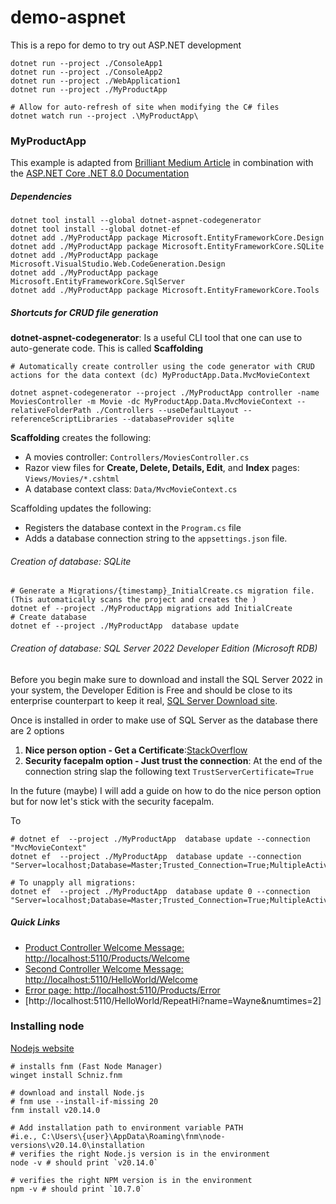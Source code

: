 # demo-aspnet
This is a repo for demo to try out ASP.NET development


```shell
dotnet run --project ./ConsoleApp1
dotnet run --project ./ConsoleApp2
dotnet run --project ./WebApplication1
dotnet run --project ./MyProductApp

# Allow for auto-refresh of site when modifying the C# files
dotnet watch run --project .\MyProductApp\
```


### MyProductApp
This example is adapted from [Brilliant Medium Article](https://medium.com/itthirit-technology/building-your-first-net-core-web-app-a-step-by-step-guide-a69af3f55105) in combination with the [ASP.NET Core .NET 8.0 Documentation](https://learn.microsoft.com/en-us/aspnet/core/tutorials/first-mvc-app/adding-controller?view=aspnetcore-8.0&tabs=visual-studio)

##### Dependencies
```shell
dotnet tool install --global dotnet-aspnet-codegenerator
dotnet tool install --global dotnet-ef
dotnet add ./MyProductApp package Microsoft.EntityFrameworkCore.Design 
dotnet add ./MyProductApp package Microsoft.EntityFrameworkCore.SQLite
dotnet add ./MyProductApp package Microsoft.VisualStudio.Web.CodeGeneration.Design
dotnet add ./MyProductApp package Microsoft.EntityFrameworkCore.SqlServer
dotnet add ./MyProductApp package Microsoft.EntityFrameworkCore.Tools

```

##### Shortcuts for CRUD file generation
**dotnet-aspnet-codegenerator**: Is a useful CLI tool that one can use to auto-generate code. This is called **Scaffolding**
```shell
# Automatically create controller using the code generator with CRUD actions for the data context (dc) MyProductApp.Data.MvcMovieContext 

dotnet aspnet-codegenerator --project ./MyProductApp controller -name MoviesController -m Movie -dc MyProductApp.Data.MvcMovieContext --relativeFolderPath ./Controllers --useDefaultLayout --referenceScriptLibraries --databaseProvider sqlite 
```
**Scaffolding** creates the following:

- A movies controller: `Controllers/MoviesController.cs`
- Razor view files for **Create, Delete, Details, Edit**, and **Index** pages: `Views/Movies/*.cshtml`
- A database context class: `Data/MvcMovieContext.cs`

Scaffolding updates the following:

- Registers the database context in the `Program.cs` file
- Adds a database connection string to the `appsettings.json` file.

###### Creation of database: SQLite

```shell
# Generate a Migrations/{timestamp}_InitialCreate.cs migration file. (This automatically scans the project and creates the )
dotnet ef --project ./MyProductApp migrations add InitialCreate
# Create database
dotnet ef --project ./MyProductApp  database update
```

###### Creation of database: SQL Server 2022 Developer Edition (Microsoft RDB)

Before you begin make sure to download and install the SQL Server 2022 in your system, the Developer Edition is Free and should be close to its enterprise counterpart to keep it real, [SQL Server Download site](https://www.microsoft.com/en-gb/sql-server/sql-server-downloads).

Once is installed in order to make use of SQL Server as the database there are 2 options
1. **Nice person option - Get a Certificate**:[StackOverflow](https://stackoverflow.com/questions/17615260/the-certificate-chain-was-issued-by-an-authority-that-is-not-trusted-when-conn)
1. **Security facepalm option - Just trust the connection**: At the end of the connection string slap the following text `TrustServerCertificate=True`

In the future (maybe) I will add a guide on how to do the nice person option but for now let's stick with the security facepalm.

To
```shell
# dotnet ef  --project ./MyProductApp  database update --connection "MvcMovieContext"
dotnet ef  --project ./MyProductApp  database update --connection "Server=localhost;Database=Master;Trusted_Connection=True;MultipleActiveResultSets=true;TrustServerCertificate=True"

# To unapply all migrations:
dotnet ef  --project ./MyProductApp  database update 0 --connection "Server=localhost;Database=Master;Trusted_Connection=True;MultipleActiveResultSets=true;TrustServerCertificate=True"

```

##### Quick Links
- [Product Controller Welcome Message: http://localhost:5110/Products/Welcome](http://localhost:5110/Products/Welcome)
- [Second Controller Welcome Message: http://localhost:5110/HelloWorld/Welcome](http://localhost:5110/HelloWorld/Welcome)
- [Error page: http://localhost:5110/Products/Error](http://localhost:5110/Products/Error)
- [http://localhost:5110/HelloWorld/RepeatHi?name=Wayne&numtimes=2]

### Installing node
[Nodejs website](https://nodejs.org/en/download/package-manager)
```shell
# installs fnm (Fast Node Manager)
winget install Schniz.fnm

# download and install Node.js
# fnm use --install-if-missing 20
fnm install v20.14.0

# Add installation path to environment variable PATH
#i.e., C:\Users\{user}\AppData\Roaming\fnm\node-versions\v20.14.0\installation
# verifies the right Node.js version is in the environment
node -v # should print `v20.14.0`

# verifies the right NPM version is in the environment
npm -v # should print `10.7.0`
```